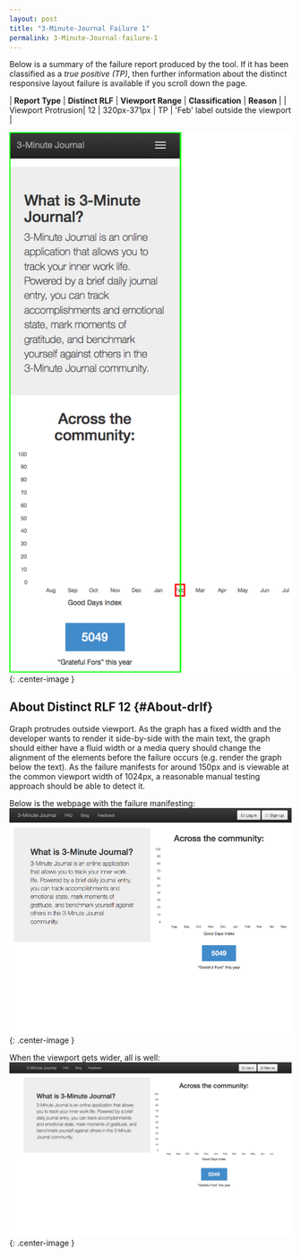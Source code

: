 ```yaml
---
layout: post
title: "3-Minute-Journal Failure 1"
permalink: 3-Minute-Journal-failure-1
---
```

Below is a summary of the failure report produced by the tool. If it has been classified as a *true positive (TP)*, then further information about the distinct responsive layout failure is available if you scroll down the page.

| **Report Type** | **Distinct RLF** | **Viewport Range** | **Classification** | **Reason** |
| Viewport Protrusion| 12 | 320px-371px | TP | 'Feb' label outside the viewport | 

![Screenshot of the fault](assets/images/3-Minute-Journal/fault1/viewportOverflowWidth345.png){: .center-image }

## About Distinct RLF 12 {#About-drlf}

Graph protrudes outside viewport. As the graph has a fixed width and the developer wants to render it side-by-side with the main text, the graph should either have a fluid width or a media query should change the alignment of the elements before the failure occurs (e.g. render the graph below the text). As the failure manifests for around 150px and is viewable at the common viewport width of 1024px, a reasonable manual testing approach should be able to detect it.

Below is the webpage with the failure manifesting:
![Bad screenshot](assets/good-bad/rlf12/bad.png){: .center-image }

When the viewport gets wider, all is well:
![OK](assets/good-bad/rlf12/ok.png){: .center-image }

